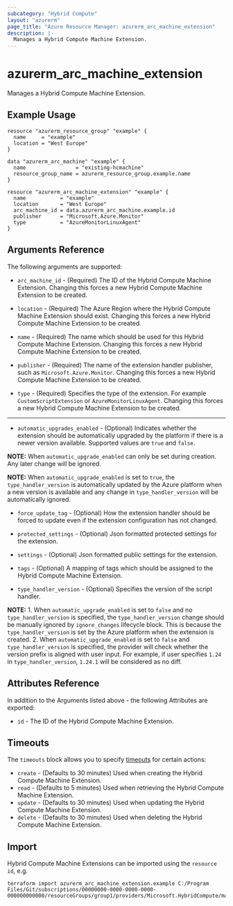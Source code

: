 ```yaml
---
subcategory: "Hybrid Compute"
layout: "azurerm"
page_title: "Azure Resource Manager: azurerm_arc_machine_extension"
description: |-
  Manages a Hybrid Compute Machine Extension.
---
```


# azurerm_arc_machine_extension

Manages a Hybrid Compute Machine Extension.

## Example Usage

```hcl
resource "azurerm_resource_group" "example" {
  name     = "example"
  location = "West Europe"
}

data "azurerm_arc_machine" "example" {
  name                = "existing-hcmachine"
  resource_group_name = azurerm_resource_group.example.name
}

resource "azurerm_arc_machine_extension" "example" {
  name           = "example"
  location       = "West Europe"
  arc_machine_id = data.azurerm_arc_machine.example.id
  publisher      = "Microsoft.Azure.Monitor"
  type           = "AzureMonitorLinuxAgent"
}
```

## Arguments Reference

The following arguments are supported:

* `arc_machine_id` - (Required) The ID of the Hybrid Compute Machine Extension. Changing this forces a new Hybrid Compute Machine Extension to be created.

* `location` - (Required) The Azure Region where the Hybrid Compute Machine Extension should exist. Changing this forces a new Hybrid Compute Machine Extension to be created.

* `name` - (Required) The name which should be used for this Hybrid Compute Machine Extension. Changing this forces a new Hybrid Compute Machine Extension to be created.

* `publisher` - (Required) The name of the extension handler publisher, such as `Microsoft.Azure.Monitor`. Changing this forces a new Hybrid Compute Machine Extension to be created.

* `type` - (Required) Specifies the type of the extension. For example `CustomScriptExtension` or `AzureMonitorLinuxAgent`. Changing this forces a new Hybrid Compute Machine Extension to be created.

---

* `automatic_upgrades_enabled` - (Optional) Indicates whether the extension should be automatically upgraded by the platform if there is a newer version available. Supported values are `true` and `false`.

**NOTE:** When `automatic_upgrade_enabled` can only be set during creation. Any later change will be ignored.

**NOTE:** When `automatic_upgrade_enabled` is set to `true`, the `type_handler_version` is automatically updated by the Azure platform when a new version is available and any change in `type_handler_version` will be automatically ignored.

* `force_update_tag` - (Optional) How the extension handler should be forced to update even if the extension configuration has not changed.

* `protected_settings` - (Optional) Json formatted protected settings for the extension.

* `settings` - (Optional) Json formatted public settings for the extension.

* `tags` - (Optional) A mapping of tags which should be assigned to the Hybrid Compute Machine Extension.

* `type_handler_version` - (Optional) Specifies the version of the script handler.

**NOTE:** 1. When `automatic_upgrade_enabled` is set to `false` and no `type_handler_version` is specified, the `type_handler_version` change should be manually ignored by `ignore_changes` lifecycle block. This is because the `type_handler_version` is set by the Azure platform when the extension is created. 2. When `automatic_upgrade_enabled` is set to `false` and `type_handler_version` is specified, the provider will check whether the version prefix is aligned with user input. For example, if user specifies `1.24` in `type_handler_version`, `1.24.1` will be considered as no diff. 

## Attributes Reference

In addition to the Arguments listed above - the following Attributes are exported: 

* `id` - The ID of the Hybrid Compute Machine Extension.

## Timeouts

The `timeouts` block allows you to specify [timeouts](https://www.terraform.io/language/resources/syntax#operation-timeouts) for certain actions:

* `create` - (Defaults to 30 minutes) Used when creating the Hybrid Compute Machine Extension.
* `read` - (Defaults to 5 minutes) Used when retrieving the Hybrid Compute Machine Extension.
* `update` - (Defaults to 30 minutes) Used when updating the Hybrid Compute Machine Extension.
* `delete` - (Defaults to 30 minutes) Used when deleting the Hybrid Compute Machine Extension.

## Import

Hybrid Compute Machine Extensions can be imported using the `resource id`, e.g.

```shell
terraform import azurerm_arc_machine_extension.example C:/Program Files/Git/subscriptions/00000000-0000-0000-0000-000000000000/resourceGroups/group1/providers/Microsoft.HybridCompute/machines/hcmachine1/extensions/ext1
```
